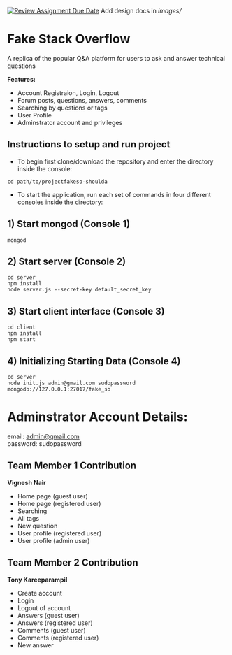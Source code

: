 [![Review Assignment Due Date](https://classroom.github.com/assets/deadline-readme-button-24ddc0f5d75046c5622901739e7c5dd533143b0c8e959d652212380cedb1ea36.svg)](https://classroom.github.com/a/9NDadFFr)
Add design docs in _images/_
# Fake Stack Overflow
A replica of the popular Q&A platform for users to ask and answer technical questions  

**Features:**  
- Account Registraion, Login, Logout
- Forum posts, questions, answers, comments
- Searching by questions or tags
- User Profile
- Adminstrator account and privileges 
## Instructions to setup and run project
- To begin first clone/download the repository and enter the directory inside the console:  
```
cd path/to/projectfakeso-shoulda
```
- To start the application, run each set of commands in four different consoles inside the directory:  
## 1) Start mongod (Console 1)

```
mongod
```

## 2) Start server (Console 2)

```
cd server
npm install
node server.js --secret-key default_secret_key
```

## 3) Start client interface (Console 3)

```
cd client
npm install
npm start
```

## 4) Initializing Starting Data (Console 4)

```
cd server
node init.js admin@gmail.com sudopassword mongodb://127.0.0.1:27017/fake_so
```

# Adminstrator Account Details:

email: admin@gmail.com  
password: sudopassword

## Team Member 1 Contribution

**Vignesh Nair**

-   Home page (guest user)
-   Home page (registered user)
-   Searching
-   All tags
-   New question
-   User profile (registered user)
-   User profile (admin user)

## Team Member 2 Contribution

**Tony Kareeparampil**

-   Create account
-   Login
-   Logout of account
-   Answers (guest user)
-   Answers (registered user)
-   Comments (guest user)
-   Comments (registered user)
-   New answer
